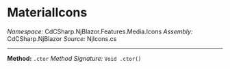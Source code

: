 # MaterialIcons

*Namespace:* CdCSharp.NjBlazor.Features.Media.Icons
*Assembly:* CdCSharp.NjBlazor
*Source:* NjIcons.cs


---

**Method:** `.ctor`
*Method Signature:* `Void .ctor()`


